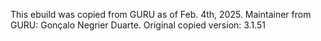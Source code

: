 This ebuild was copied from GURU as of Feb. 4th, 2025. Maintainer from GURU: Gonçalo Negrier Duarte. Original copied version: 3.1.51